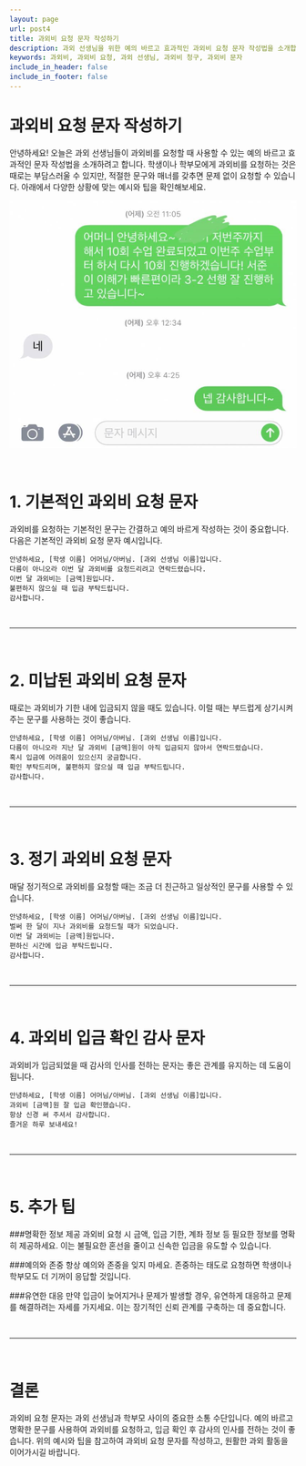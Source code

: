 ```yaml
---
layout: page
url: post4
title: 과외비 요청 문자 작성하기
description: 과외 선생님을 위한 예의 바르고 효과적인 과외비 요청 문자 작성법을 소개합니다.
keywords: 과외비, 과외비 요청, 과외 선생님, 과외비 청구, 과외비 문자
include_in_header: false
include_in_footer: false
---
```


# 과외비 요청 문자 작성하기

안녕하세요! 오늘은 과외 선생님들이 과외비를 요청할 때 사용할 수 있는 예의 바르고 효과적인 문자 작성법을 소개하려고 합니다. 학생이나 학부모에게 과외비를 요청하는 것은 때로는 부담스러울 수 있지만, 적절한 문구와 매너를 갖추면 문제 없이 요청할 수 있습니다. 아래에서 다양한 상황에 맞는 예시와 팁을 확인해보세요.

![과외비 요청](../assets/images/post4.png)

<br>

# **1. 기본적인 과외비 요청 문자**

과외비를 요청하는 기본적인 문구는 간결하고 예의 바르게 작성하는 것이 중요합니다. 다음은 기본적인 과외비 요청 문자 예시입니다.

```text
안녕하세요, [학생 이름] 어머님/아버님. [과외 선생님 이름]입니다.
다름이 아니오라 이번 달 과외비를 요청드리려고 연락드렸습니다.
이번 달 과외비는 [금액]원입니다.
불편하지 않으실 때 입금 부탁드립니다.
감사합니다.
```

<br>

________
<br>

# **2. 미납된 과외비 요청 문자**

때로는 과외비가 기한 내에 입금되지 않을 때도 있습니다. 이럴 때는 부드럽게 상기시켜주는 문구를 사용하는 것이 좋습니다.

```text
안녕하세요, [학생 이름] 어머님/아버님. [과외 선생님 이름]입니다.
다름이 아니오라 지난 달 과외비 [금액]원이 아직 입금되지 않아서 연락드렸습니다.
혹시 입금에 어려움이 있으신지 궁금합니다.
확인 부탁드리며, 불편하지 않으실 때 입금 부탁드립니다.
감사합니다.
```

<br>

________
<br>

# **3. 정기 과외비 요청 문자**

매달 정기적으로 과외비를 요청할 때는 조금 더 친근하고 일상적인 문구를 사용할 수 있습니다.

```text
안녕하세요, [학생 이름] 어머님/아버님. [과외 선생님 이름]입니다.
벌써 한 달이 지나 과외비를 요청드릴 때가 되었습니다.
이번 달 과외비는 [금액]원입니다.
편하신 시간에 입금 부탁드립니다.
감사합니다.
```

<br>

________
<br>

# **4. 과외비 입금 확인 감사 문자**

과외비가 입금되었을 때 감사의 인사를 전하는 문자는 좋은 관계를 유지하는 데 도움이 됩니다.

```text
안녕하세요, [학생 이름] 어머님/아버님. [과외 선생님 이름]입니다.
과외비 [금액]원 잘 입금 확인했습니다.
항상 신경 써 주셔서 감사합니다.
즐거운 하루 보내세요!
```

<br>

________
<br>

# **5. 추가 팁**

###명확한 정보 제공
과외비 요청 시 금액, 입금 기한, 계좌 정보 등 필요한 정보를 명확히 제공하세요. 이는 불필요한 혼선을 줄이고 신속한 입금을 유도할 수 있습니다.

###예의와 존중
항상 예의와 존중을 잊지 마세요. 존중하는 태도로 요청하면 학생이나 학부모도 더 기꺼이 응답할 것입니다.

###유연한 대응
만약 입금이 늦어지거나 문제가 발생할 경우, 유연하게 대응하고 문제를 해결하려는 자세를 가지세요. 이는 장기적인 신뢰 관계를 구축하는 데 중요합니다.

<br>

________
<br>

# **결론**

과외비 요청 문자는 과외 선생님과 학부모 사이의 중요한 소통 수단입니다. 예의 바르고 명확한 문구를 사용하여 과외비를 요청하고, 입금 확인 후 감사의 인사를 전하는 것이 좋습니다. 위의 예시와 팁을 참고하여 과외비 요청 문자를 작성하고, 원활한 과외 활동을 이어가시길 바랍니다.
